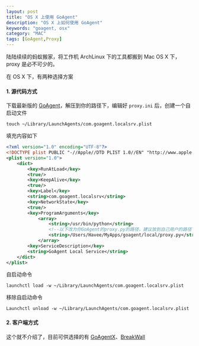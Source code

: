 ```yaml
---
layout: post
title: "OS X 上使用 GoAgent"
description: "OS X 上如何使用 GoAgent"
keywords: "goagent, osx"
category: "MAC"
tags: [GoAgent,Proxy]
---
```


陆陆续续的蚂蚁搬家，将工作机 ArchLinux 下的工具都搬到 Mac OS X 下，proxy 是必不可少的。

在 OS X 下，有两种选择方案

#### 1. 源代码方式

下载最新版的 [GoAgent](https://github.com/goagent/goagent/releases)，解压到你的路径下，编辑好 `proxy.ini` 后，创建一个自启动文件

    touch ~/Library/LaunchAgents/com.goagent.localsrv.plist

填充内容如下

<!-- more -->
```xml
<?xml version="1.0" encoding="UTF-8"?>
<!DOCTYPE plist PUBLIC "-//Apple//DTD PLIST 1.0//EN" "http://www.apple.com/DTDs/PropertyList-1.0.dtd">
<plist version="1.0">
    <dict>
        <key>RunAtLoad</key>
        <true/>
        <key>KeepAlive</key>
        <true/>
        <key>Label</key>
        <string>com.goagent.localsrv</string>
        <key>NetworkState</key>
        <true/>
        <key>ProgramArguments</key>
            <array>
                <string>/usr/bin/python</string>
                <!--以下改为你GoAgent的proxy.py的路径，建议放到自己用户的路径下，这样不会有需要sudo的问题 -->
                <string>/Users/Havee/MyApps/goagent/local/proxy.py</string>
            </array>
        <key>ServiceDescription</key>
        <string>GoAgent Local Service</string>
    </dict>
</plist>
```

自启动命令

    launchctl load -w ~/Library/LaunchAgents/com.goagent.localsrv.plist

移除自启动命令

    Launchctl unload -w ~/Library/LaunchAgents/com.goagent.localsrv.plist

#### 2. 客户端方式

这个就不介绍了，目前可供选择的有 [GoAgentX](https://github.com/ohdarling/GoAgentX)、[BreakWall](https://code.google.com/p/breakwall/)
